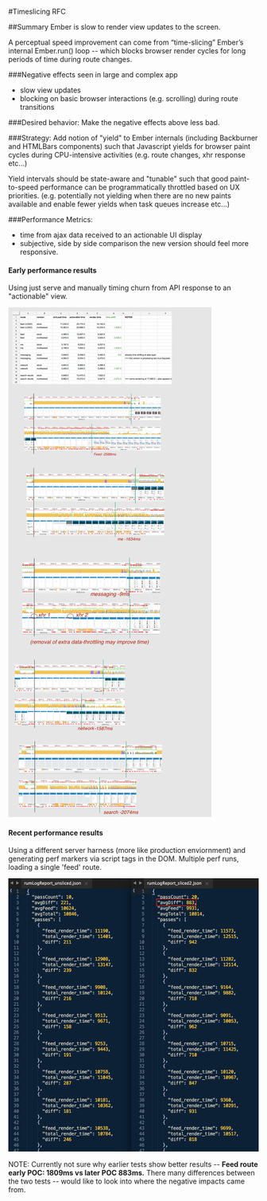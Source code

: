 #Timeslicing RFC

##Summary
Ember is slow to render view updates to the screen.

A perceptual speed improvement can come from “time-slicing” Ember’s internal Ember.run() loop -- which blocks browser render cycles for long periods of time during route changes.

###Negative effects seen in large and complex app
- slow view updates
- blocking on basic browser interactions (e.g. scrolling) during route transitions

###Desired behavior:
Make the negative effects above less bad.

###Strategy:
Add notion of "yield" to Ember internals (including Backburner and HTMLBars components) such that Javascript yields for browser paint cycles during CPU-intensive activities (e.g. route changes, xhr response etc...)

Yield intervals should be state-aware and "tunable" such that good paint-to-speed performance can be programmatically throttled based on UX priorities. (e.g. potentially not yielding when there are no new paints available and enable fewer yields when task queues increase etc...)

###Performance Metrics:
- time from ajax data received to an actionable UI display
- subjective, side by side comparison the new version should feel more responsive.


#### Early performance results
Using just serve and manually timing churn from API response to an "actionable" view.

![./earlyPOC.png](./earlyPOC.png)


#### Recent performance results
Using a different server harness (more like production enviornment) and generating perf markers via script tags in the DOM.
Multiple perf runs, loading a single 'feed' route.

![./rumTests.png](./rumTests.png)

NOTE: Currently not sure why earlier tests show better results -- **Feed route early POC: 1809ms vs later POC 883ms.**
There many differences between the two tests -- would like to look into where the negative impacts came from.

